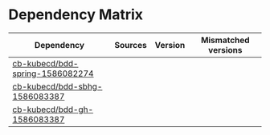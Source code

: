 # Dependency Matrix

Dependency | Sources | Version | Mismatched versions
---------- | ------- | ------- | -------------------
[cb-kubecd/bdd-spring-1586082274](https://github.com/cb-kubecd/bdd-spring-1586082274.git) |  | []() | 
[cb-kubecd/bdd-sbhg-1586083387](https://github.com/cb-kubecd/bdd-sbhg-1586083387.git) |  | []() | 
[cb-kubecd/bdd-gh-1586083387](https://github.com/cb-kubecd/bdd-gh-1586083387.git) |  | []() | 
